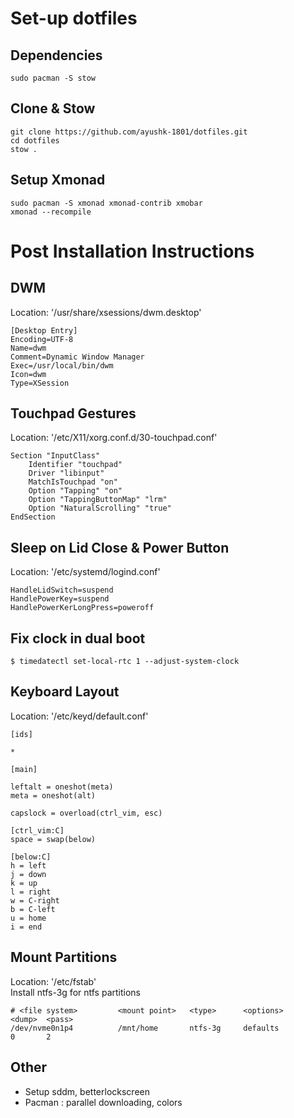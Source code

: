# Set-up dotfiles
## Dependencies
```
sudo pacman -S stow
```
## Clone & Stow
```
git clone https://github.com/ayushk-1801/dotfiles.git
cd dotfiles
stow .
```
## Setup Xmonad
```
sudo pacman -S xmonad xmonad-contrib xmobar
xmonad --recompile
```

# Post Installation Instructions

## DWM
Location: '/usr/share/xsessions/dwm.desktop'
```
[Desktop Entry]
Encoding=UTF-8
Name=dwm
Comment=Dynamic Window Manager
Exec=/usr/local/bin/dwm
Icon=dwm
Type=XSession
```

## Touchpad Gestures
Location: '/etc/X11/xorg.conf.d/30-touchpad.conf'
```
Section "InputClass"
    Identifier "touchpad"
    Driver "libinput"
    MatchIsTouchpad "on"
    Option "Tapping" "on"
    Option "TappingButtonMap" "lrm"
    Option "NaturalScrolling" "true"
EndSection
```

## Sleep on Lid Close & Power Button
Location: '/etc/systemd/logind.conf'
```
HandleLidSwitch=suspend
HandlePowerKey=suspend
HandlePowerKerLongPress=poweroff
```

## Fix clock in dual boot
```
$ timedatectl set-local-rtc 1 --adjust-system-clock
```

## Keyboard Layout
Location: '/etc/keyd/default.conf'
```
[ids]

*

[main]

leftalt = oneshot(meta)
meta = oneshot(alt)

capslock = overload(ctrl_vim, esc)

[ctrl_vim:C]
space = swap(below)

[below:C]
h = left
j = down
k = up
l = right
w = C-right
b = C-left
u = home
i = end
```

## Mount Partitions
Location: '/etc/fstab' \
Install ntfs-3g for ntfs partitions

```
# <file system>         <mount point>   <type>      <options>               <dump>  <pass>
/dev/nvme0n1p4      	/mnt/home    	ntfs-3g	    defaults                0       2
```

## Other
- Setup sddm, betterlockscreen
- Pacman : parallel downloading, colors
